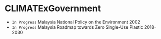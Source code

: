 # CLIMATExGovernment

* `In Progress` Malaysia National Policy on the Environment 2002
* `In Progress` Malaysia Roadmap towards Zero Single-Use Plastic 2018-2030
